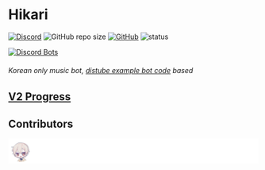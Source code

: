 # Hikari
[![Discord](https://img.shields.io/discord/719467676816113695?style=for-the-badge)](https://discord.link/hikari)
![GitHub repo size](https://img.shields.io/github/repo-size/KeepSOBP/Hikari?style=for-the-badge)
[![GitHub](https://img.shields.io/github/license/keepsobp/hikari?style=for-the-badge)](https://github.com/KeepSOBP/Hikari/blob/master/LICENSE)
![status](https://img.shields.io/badge/Status-Beta-yellowgreen?style=for-the-badge)

[![Discord Bots](https://top.gg/api/widget/status/719163943330906143.svg)](https://top.gg/bot/719163943330906143)

###### Korean only music bot, [distube example bot code](https://github.com/distubejs/example) based

## [V2 Progress](https://github.com/KeepSOBP/Hikari/projects/1)

## Contributors
![Contributors](CONTRIBUTORS.svg)